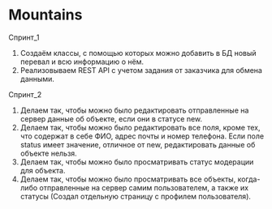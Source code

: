 # Mountains


Спринт_1
  1. Создаём классы, с помощью которых можно добавить в БД новый перевал и всю информацию о нём.
  2. Реализовываем REST API с учетом задания от заказчика для обмена данными.

Спринт_2
  1. Делаем так, чтобы можно было редактировать отправленные на сервер данные об объекте, если они в статусе new.
  2. Делаем так, чтобы можно было редактировать все поля, кроме тех, что содержат в себе ФИО, адрес почты и номер телефона. Если поле status имеет значение, отличное от new, редактировать данные об объекте нельзя.
  3. Делаем так, чтобы можно было просматривать статус модерации для объекта.
  4. Делаем так, чтобы можно было просматривать все объекты, когда-либо отправленные на сервер самим пользователем, а также их статусы (Создал отдельную страницу с профилем пользователя).
